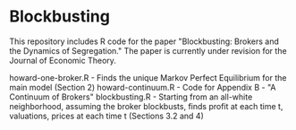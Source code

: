 Blockbusting
============

This repository includes R code for the paper "Blockbusting: Brokers and the Dynamics of Segregation." 
The paper is currently under revision for the Journal of Economic Theory.

howard-one-broker.R - Finds the unique Markov Perfect Equilibrium for the main model (Section 2)
howard-continuum.R  - Code for Appendix B - "A Continuum of Brokers"
blockbusting.R      - Starting from an all-white neighborhood, assuming the broker blockbusts, 
                      finds profit at each time t, valuations, prices at each time t (Sections 3.2 and 4)
